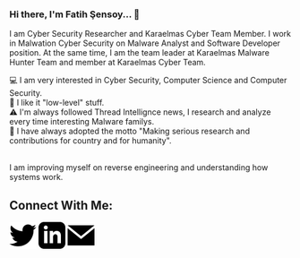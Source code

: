 ### Hi there, I'm Fatih Şensoy... 👋

I am Cyber Security Researcher and Karaelmas Cyber Team Member. I work in Malwation Cyber Security on Malware Analyst and Software Developer position. At the same time, I am the team leader at Karaelmas Malware Hunter Team and member at Karaelmas Cyber Team. 

💻 I am very interested in Cyber Security, Computer Science and Computer Security. <br>
👻 I like it "low-level" stuff. <br>
⚠️ I'm always followed Thread Intellignce news, I research and analyze every time interesting Malware familys. <br>
📌 I have always adopted the motto "Making serious research and contributions for country and for humanity". <br><br>

I am improving myself on reverse engineering and understanding how systems work. 

## Connect With Me:

<a href="https://twitter.com/fatihsnsy" target="_blank"><img src="img/twitter.png"></a>
<a href="https://linkedin.com/in/fatihsnsy" target="_blank"><img src="img/linkedin.png"></a>
<a href="mailto:iletisim@fatihsensoy.com" target="_blank"><img src="img/mail.png"></a>





